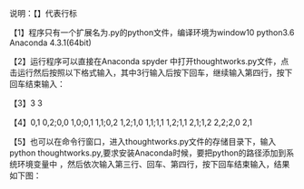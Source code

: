 说明：【】代表行标

【1】程序只有一个扩展名为.py的python文件，编译环境为window10 python3.6 Anaconda 4.3.1(64bit)

【2】运行程序可以直接在Anaconda spyder 中打开thoughtworks.py文件，点击运行然后按照以下格式输入，其中3行输入后按下回车，继续输入第四行，按下回车结束输入：

【3】3 3

【4】0,1 0,2;0,0 1,0;0,1 1,1;0,2 1,2;1,0 1,1;1,1 1,2;1,1 2,1;1,2 2,2;2,0 2,1

【5】也可以在命令行窗口，进入thoughtworks.py文件的存储目录下，输入python thoughtworks.py,要求安装Anaconda时候，要把python的路径添加到系统环境变量中
，然后依次输入第三行、回车、第四行，按下回车结束输入，结果如下图：

